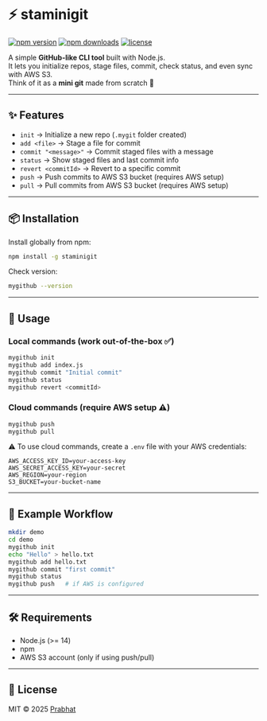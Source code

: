 # ⚡ staminigit  

[![npm version](https://img.shields.io/npm/v/staminigit.svg)](https://www.npmjs.com/package/staminigit)
[![npm downloads](https://img.shields.io/npm/dt/staminigit.svg)](https://www.npmjs.com/package/staminigit)
[![license](https://img.shields.io/npm/l/staminigit.svg)](LICENSE)

A simple **GitHub-like CLI tool** built with Node.js.  
It lets you initialize repos, stage files, commit, check status, and even sync with AWS S3.  
Think of it as a **mini git** made from scratch 🚀  

---

## ✨ Features

- `init` → Initialize a new repo (`.mygit` folder created)  
- `add <file>` → Stage a file for commit  
- `commit "<message>"` → Commit staged files with a message  
- `status` → Show staged files and last commit info  
- `revert <commitId>` → Revert to a specific commit  
- `push` → Push commits to AWS S3 bucket (requires AWS setup)  
- `pull` → Pull commits from AWS S3 bucket (requires AWS setup)  

---

## 📦 Installation

Install globally from npm:

```bash
npm install -g staminigit
```

Check version:

```bash
mygithub --version
```

---

## 🚀 Usage

### Local commands (work out-of-the-box ✅)

```bash
mygithub init
mygithub add index.js
mygithub commit "Initial commit"
mygithub status
mygithub revert <commitId>
```

### Cloud commands (require AWS setup ⚠️)

```bash
mygithub push
mygithub pull
```

⚠️ To use cloud commands, create a `.env` file with your AWS credentials:

```
AWS_ACCESS_KEY_ID=your-access-key
AWS_SECRET_ACCESS_KEY=your-secret
AWS_REGION=your-region
S3_BUCKET=your-bucket-name
```

---

## 📂 Example Workflow

```bash
mkdir demo
cd demo
mygithub init
echo "Hello" > hello.txt
mygithub add hello.txt
mygithub commit "first commit"
mygithub status
mygithub push   # if AWS is configured
```

---

## 🛠 Requirements

- Node.js (>= 14)  
- npm  
- AWS S3 account (only if using push/pull)  

---

## 📜 License

MIT © 2025 [Prabhat](https://github.com/Prabhat-d)
